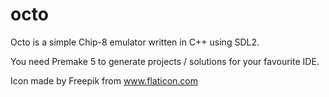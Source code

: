 # octo

Octo is a simple Chip-8 emulator written in C++ using SDL2.

You need Premake 5 to generate projects / solutions for your favourite IDE.

Icon made by Freepik from www.flaticon.com
